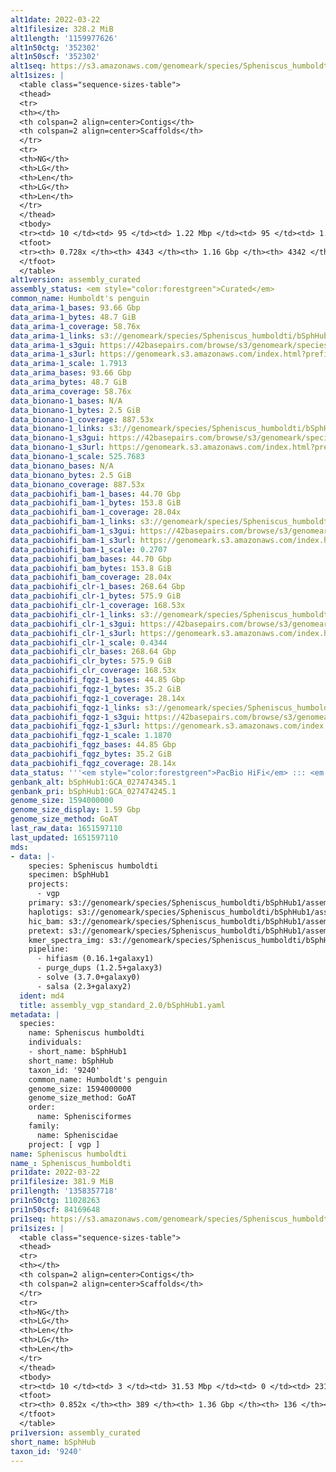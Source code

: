 ```yaml
---
alt1date: 2022-03-22
alt1filesize: 328.2 MiB
alt1length: '1159977626'
alt1n50ctg: '352302'
alt1n50scf: '352302'
alt1seq: https://s3.amazonaws.com/genomeark/species/Spheniscus_humboldti/bSphHub1/assembly_curated/bSphHub1.alt.cur.20220322.fasta.gz
alt1sizes: |
  <table class="sequence-sizes-table">
  <thead>
  <tr>
  <th></th>
  <th colspan=2 align=center>Contigs</th>
  <th colspan=2 align=center>Scaffolds</th>
  </tr>
  <tr>
  <th>NG</th>
  <th>LG</th>
  <th>Len</th>
  <th>LG</th>
  <th>Len</th>
  </tr>
  </thead>
  <tbody>
  <tr><td> 10 </td><td> 95 </td><td> 1.22 Mbp </td><td> 95 </td><td> 1.22 Mbp </td></tr><tr><td> 20 </td><td> 252 </td><td> 0.86 Mbp </td><td> 252 </td><td> 0.86 Mbp </td></tr><tr><td> 30 </td><td> 467 </td><td> 0.64 Mbp </td><td> 467 </td><td> 0.64 Mbp </td></tr><tr><td> 40 </td><td> 755 </td><td> 478.12 Kbp </td><td> 755 </td><td> 478.12 Kbp </td></tr><tr style="background-color:#cccccc;"><td> 50 </td><td> 1144 </td><td> 352.30 Kbp </td><td> 1144 </td><td> 352.30 Kbp </td></tr><tr><td> 60 </td><td> 1718 </td><td> 212.60 Kbp </td><td> 1718 </td><td> 212.60 Kbp </td></tr><tr><td> 70 </td><td> 3023 </td><td> 53.99 Kbp </td><td> 3023 </td><td> 53.99 Kbp </td></tr><tr><td> 80 </td><td> 0 </td><td>  </td><td> 0 </td><td>  </td></tr><tr><td> 90 </td><td> 0 </td><td>  </td><td> 0 </td><td>  </td></tr><tr><td> 100 </td><td> 0 </td><td>  </td><td> 0 </td><td>  </td></tr></tbody>
  <tfoot>
  <tr><th> 0.728x </th><th> 4343 </th><th> 1.16 Gbp </th><th> 4342 </th><th> 1.16 Gbp </th></tr>
  </tfoot>
  </table>
alt1version: assembly_curated
assembly_status: <em style="color:forestgreen">Curated</em>
common_name: Humboldt's penguin
data_arima-1_bases: 93.66 Gbp
data_arima-1_bytes: 48.7 GiB
data_arima-1_coverage: 58.76x
data_arima-1_links: s3://genomeark/species/Spheniscus_humboldti/bSphHub1/genomic_data/arima/<br>
data_arima-1_s3gui: https://42basepairs.com/browse/s3/genomeark/species/Spheniscus_humboldti/bSphHub1/genomic_data/arima/
data_arima-1_s3url: https://genomeark.s3.amazonaws.com/index.html?prefix=species/Spheniscus_humboldti/bSphHub1/genomic_data/arima/
data_arima-1_scale: 1.7913
data_arima_bases: 93.66 Gbp
data_arima_bytes: 48.7 GiB
data_arima_coverage: 58.76x
data_bionano-1_bases: N/A
data_bionano-1_bytes: 2.5 GiB
data_bionano-1_coverage: 887.53x
data_bionano-1_links: s3://genomeark/species/Spheniscus_humboldti/bSphHub1/genomic_data/bionano/<br>
data_bionano-1_s3gui: https://42basepairs.com/browse/s3/genomeark/species/Spheniscus_humboldti/bSphHub1/genomic_data/bionano/
data_bionano-1_s3url: https://genomeark.s3.amazonaws.com/index.html?prefix=species/Spheniscus_humboldti/bSphHub1/genomic_data/bionano/
data_bionano-1_scale: 525.7683
data_bionano_bases: N/A
data_bionano_bytes: 2.5 GiB
data_bionano_coverage: 887.53x
data_pacbiohifi_bam-1_bases: 44.70 Gbp
data_pacbiohifi_bam-1_bytes: 153.8 GiB
data_pacbiohifi_bam-1_coverage: 28.04x
data_pacbiohifi_bam-1_links: s3://genomeark/species/Spheniscus_humboldti/bSphHub1/genomic_data/pacbio_hifi/<br>
data_pacbiohifi_bam-1_s3gui: https://42basepairs.com/browse/s3/genomeark/species/Spheniscus_humboldti/bSphHub1/genomic_data/pacbio_hifi/
data_pacbiohifi_bam-1_s3url: https://genomeark.s3.amazonaws.com/index.html?prefix=species/Spheniscus_humboldti/bSphHub1/genomic_data/pacbio_hifi/
data_pacbiohifi_bam-1_scale: 0.2707
data_pacbiohifi_bam_bases: 44.70 Gbp
data_pacbiohifi_bam_bytes: 153.8 GiB
data_pacbiohifi_bam_coverage: 28.04x
data_pacbiohifi_clr-1_bases: 268.64 Gbp
data_pacbiohifi_clr-1_bytes: 575.9 GiB
data_pacbiohifi_clr-1_coverage: 168.53x
data_pacbiohifi_clr-1_links: s3://genomeark/species/Spheniscus_humboldti/bSphHub1/genomic_data/pacbio_hifi/<br>
data_pacbiohifi_clr-1_s3gui: https://42basepairs.com/browse/s3/genomeark/species/Spheniscus_humboldti/bSphHub1/genomic_data/pacbio_hifi/
data_pacbiohifi_clr-1_s3url: https://genomeark.s3.amazonaws.com/index.html?prefix=species/Spheniscus_humboldti/bSphHub1/genomic_data/pacbio_hifi/
data_pacbiohifi_clr-1_scale: 0.4344
data_pacbiohifi_clr_bases: 268.64 Gbp
data_pacbiohifi_clr_bytes: 575.9 GiB
data_pacbiohifi_clr_coverage: 168.53x
data_pacbiohifi_fqgz-1_bases: 44.85 Gbp
data_pacbiohifi_fqgz-1_bytes: 35.2 GiB
data_pacbiohifi_fqgz-1_coverage: 28.14x
data_pacbiohifi_fqgz-1_links: s3://genomeark/species/Spheniscus_humboldti/bSphHub1/genomic_data/pacbio_hifi/<br>
data_pacbiohifi_fqgz-1_s3gui: https://42basepairs.com/browse/s3/genomeark/species/Spheniscus_humboldti/bSphHub1/genomic_data/pacbio_hifi/
data_pacbiohifi_fqgz-1_s3url: https://genomeark.s3.amazonaws.com/index.html?prefix=species/Spheniscus_humboldti/bSphHub1/genomic_data/pacbio_hifi/
data_pacbiohifi_fqgz-1_scale: 1.1870
data_pacbiohifi_fqgz_bases: 44.85 Gbp
data_pacbiohifi_fqgz_bytes: 35.2 GiB
data_pacbiohifi_fqgz_coverage: 28.14x
data_status: '''<em style="color:forestgreen">PacBio HiFi</em> ::: <em style="color:forestgreen">Arima</em>'''
genbank_alt: bSphHub1:GCA_027474345.1
genbank_pri: bSphHub1:GCA_027474245.1
genome_size: 1594000000
genome_size_display: 1.59 Gbp
genome_size_method: GoAT
last_raw_data: 1651597110
last_updated: 1651597110
mds:
- data: |-
    species: Spheniscus humboldti
    specimen: bSphHub1
    projects:
      - vgp
    primary: s3://genomeark/species/Spheniscus_humboldti/bSphHub1/assembly_vgp_standard_2.0/bSphHub1.pri.asm.20220209.fasta.gz
    haplotigs: s3://genomeark/species/Spheniscus_humboldti/bSphHub1/assembly_vgp_standard_2.0/bSphHub1.alt.asm.20220209.fasta.gz
    hic_bam: s3://genomeark/species/Spheniscus_humboldti/bSphHub1/assembly_vgp_standard_2.0/evaluation/pretext/s2/bSphHub1_s2.bam
    pretext: s3://genomeark/species/Spheniscus_humboldti/bSphHub1/assembly_vgp_standard_2.0/evaluation/pretext/s2/bSphHub1_heatmap.pretext
    kmer_spectra_img: s3://genomeark/species/Spheniscus_humboldti/bSphHub1/assembly_vgp_standard_2.0/evaluation/merqury/p/bSphHub1_png/
    pipeline:
      - hifiasm (0.16.1+galaxy1)
      - purge_dups (1.2.5+galaxy3)
      - solve (3.7.0+galaxy0)
      - salsa (2.3+galaxy2)
  ident: md4
  title: assembly_vgp_standard_2.0/bSphHub1.yaml
metadata: |
  species:
    name: Spheniscus humboldti
    individuals:
    - short_name: bSphHub1
    short_name: bSphHub
    taxon_id: '9240'
    common_name: Humboldt's penguin
    genome_size: 1594000000
    genome_size_method: GoAT
    order:
      name: Sphenisciformes
    family:
      name: Spheniscidae
    project: [ vgp ]
name: Spheniscus humboldti
name_: Spheniscus_humboldti
pri1date: 2022-03-22
pri1filesize: 381.9 MiB
pri1length: '1358357718'
pri1n50ctg: 11028263
pri1n50scf: 84169648
pri1seq: https://s3.amazonaws.com/genomeark/species/Spheniscus_humboldti/bSphHub1/assembly_curated/bSphHub1.pri.cur.20220322.fasta.gz
pri1sizes: |
  <table class="sequence-sizes-table">
  <thead>
  <tr>
  <th></th>
  <th colspan=2 align=center>Contigs</th>
  <th colspan=2 align=center>Scaffolds</th>
  </tr>
  <tr>
  <th>NG</th>
  <th>LG</th>
  <th>Len</th>
  <th>LG</th>
  <th>Len</th>
  </tr>
  </thead>
  <tbody>
  <tr><td> 10 </td><td> 3 </td><td> 31.53 Mbp </td><td> 0 </td><td> 231.54 Mbp </td></tr><tr><td> 20 </td><td> 9 </td><td> 21.91 Mbp </td><td> 1 </td><td> 180.14 Mbp </td></tr><tr><td> 30 </td><td> 17 </td><td> 19.15 Mbp </td><td> 2 </td><td> 136.02 Mbp </td></tr><tr><td> 40 </td><td> 26 </td><td> 15.34 Mbp </td><td> 3 </td><td> 92.12 Mbp </td></tr><tr style="background-color:#cccccc;"><td> 50 </td><td> 39 </td><td style="background-color:#88ff88;"> 11.03 Mbp </td><td> 5 </td><td style="background-color:#88ff88;"> 84.17 Mbp </td></tr><tr><td> 60 </td><td> 56 </td><td> 8.10 Mbp </td><td> 7 </td><td> 76.04 Mbp </td></tr><tr><td> 70 </td><td> 84 </td><td> 4.67 Mbp </td><td> 12 </td><td> 25.83 Mbp </td></tr><tr><td> 80 </td><td> 141 </td><td> 1.43 Mbp </td><td> 22 </td><td> 9.20 Mbp </td></tr><tr><td> 90 </td><td> 0 </td><td>  </td><td> 0 </td><td>  </td></tr><tr><td> 100 </td><td> 0 </td><td>  </td><td> 0 </td><td>  </td></tr></tbody>
  <tfoot>
  <tr><th> 0.852x </th><th> 389 </th><th> 1.36 Gbp </th><th> 136 </th><th> 1.36 Gbp </th></tr>
  </tfoot>
  </table>
pri1version: assembly_curated
short_name: bSphHub
taxon_id: '9240'
---
```

